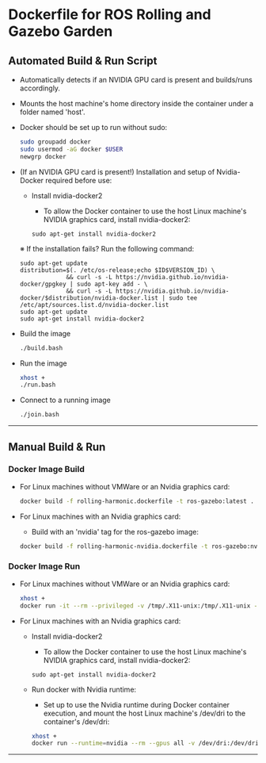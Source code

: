 # Dockerfile for ROS Rolling and Gazebo Garden

## Automated Build & Run Script

- Automatically detects if an NVIDIA GPU card is present and builds/runs accordingly.
- Mounts the host machine's home directory inside the container under a folder named 'host'.

- Docker should be set up to run without sudo:

  ```bash
  sudo groupadd docker
  sudo usermod -aG docker $USER
  newgrp docker
  ```

- (If an NVIDIA GPU card is present!) Installation and setup of Nvidia-Docker required before use:
  - Install nvidia-docker2
    - To allow the Docker container to use the host Linux machine's NVIDIA graphics card, install nvidia-docker2:
  
    ```
    sudo apt-get install nvidia-docker2
    ```
  ※ If the installation fails?
  Run the following command:
    
    ```
    sudo apt-get update
    distribution=$(. /etc/os-release;echo $ID$VERSION_ID) \
                 && curl -s -L https://nvidia.github.io/nvidia-docker/gpgkey | sudo apt-key add - \
                 && curl -s -L https://nvidia.github.io/nvidia-docker/$distribution/nvidia-docker.list | sudo tee /etc/apt/sources.list.d/nvidia-docker.list
    sudo apt-get update
    sudo apt-get install nvidia-docker2
    ```
- Build the image
  
  ```bash
  ./build.bash
  ```

- Run the image
  
  ```bash
  xhost +
  ./run.bash
  ```

- Connect to a running image
  
  ```bash
  ./join.bash
  ```

---

## Manual Build & Run

### Docker Image Build
- For Linux machines without VMWare or an Nvidia graphics card:
  
  ```bash
  docker build -f rolling-harmonic.dockerfile -t ros-gazebo:latest .
  ```

- For Linux machines with an Nvidia graphics card:
  - Build with an 'nvidia' tag for the ros-gazebo image:
  
  ```bash
  docker build -f rolling-harmonic-nvidia.dockerfile -t ros-gazebo:nvidia .
  ```

### Docker Image Run
- For Linux machines without VMWare or an Nvidia graphics card:
  
  ```bash
  xhost +
  docker run -it --rm --privileged -v /tmp/.X11-unix:/tmp/.X11-unix -e DISPLAY -v ~/:/home/ioes-docker/host ros-gazebo:latest
  ```

- For Linux machines with an Nvidia graphics card:
  - Install nvidia-docker2
    - To allow the Docker container to use the host Linux machine's NVIDIA graphics card, install nvidia-docker2:
  
    ```
    sudo apt-get install nvidia-docker2
    ```
  - Run docker with Nvidia runtime:
    - Set up to use the Nvidia runtime during Docker container execution, and mount the host Linux machine's /dev/dri to the container's /dev/dri:
  
    ```bash
    xhost +
    docker run --runtime=nvidia --rm --gpus all -v /dev/dri:/dev/dri -it --privileged -v /tmp/.X11-unix:/tmp/.X11-unix -e DISPLAY -v ~/:/home/ioes-docker/host -v "/etc/localtime:/etc/localtime:ro" -e QT_X11_NO_MITSHM=1 --security-opt seccomp=unconfined ros-gazebo:nvidia
    ```

---